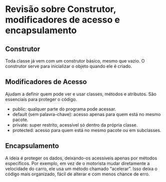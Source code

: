 # Revisão sobre Construtor, modificadores de acesso e encapsulamento

## **Construtor**

Toda classe já vem com um construtor básico, mesmo que vazio. O construtor serve para inicializar o objeto quando ele é
criado.

## Modificadores de Acesso

Ajudam a definir quem pode ver e usar classes, métodos e atributos. São essenciais para proteger o
código.

- public: qualquer parte do programa pode acessar.
- default (sem palavra-chave): acesso apenas para quem está no mesmo pacote.
- private: super restrito, acessível só dentro da própria classe.
- protected: acesso para quem está no mesmo pacote ou em subclasses.

## Encapsulamento

A ideia é proteger os dados, deixando-os acessíveis apenas por métodos específicos. Por exemplo, em vez de o
motorista mudar diretamente a velocidade do carro, ele usa um método chamado “acelerar”.
Isso deixa o código mais organizado, fácil de alterar e com menos chance de erro.